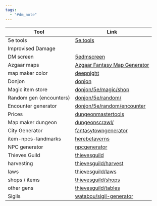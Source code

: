 ```yaml
---
tags:
  - "#dm_note"
---
```


| Tool                    | Link                                                                                                                                                                       |
| ----------------------- | -------------------------------------------------------------------------------------------------------------------------------------------------------------------------- |
| 5e tools                | [5e.tools](https://5e.tools/)                                                                                                                                              |
| Improvised Damage       |                                                                                                                                                                            |
| DM screen               | [5edmscreen](https://ceryliae.github.io/5edmscreen/#WildMagicSurge)                                                                                                        |
| Azgaar maps             | [Azgaar Fantasy Map Generator](https://azgaar.github.io/Fantasy-Map-Generator/)                                                                                            |
| map maker color         | [deepnight](https://deepnight.net/tools/rpg-map/)                                                                                                                          |
| Donjon                  | [donjon](https://donjon.bin.sh/)                                                                                                                                           |
| Magic item store        | [donjon/5e/magic/shop](https://donjon.bin.sh/5e/magic/shop.html)                                                                                                           |
| Random gen (encounters) | [donjon/5e/random/](https://donjon.bin.sh/5e/random/)                                                                                                                      |
| Encounter generator     | [donjon/5e/random/encounter](https://donjon.bin.sh/5e/random/#type=encounter;encounter-n_pc=4;encounter-level=1;encounter-difficulty=easy;encounter-environment=underdark) |
| Prices                  | [dungeonmastertools](https://dungeonmastertools.github.io/items.html)                                                                                                      |
| Map maker dungeon       | [dungeonscrawl/](https://app.dungeonscrawl.com/)                                                                                                                           |
| City Generator          | [fantasytowngenerator](https://www.fantasytowngenerator.com/)                                                                                                              |
| item-npcs-landmarks     | [herebetaverns](https://www.herebetaverns.com/)                                                                                                                            |
| NPC generator           | [npcgenerator](https://www.npcgenerator.com/)                                                                                                                              |
| Thieves Guild           | [thievesguild](https://www.thievesguild.cc/)                                                                                                                               |
| harvesting              | [thievesguild/harvest](https://www.thievesguild.cc/harvest/)                                                                                                               |
| laws                    | [thievesguild/laws](https://www.thievesguild.cc/laws/)                                                                                                                     |
| shops / items           | [thievesguild/shops](https://www.thievesguild.cc/shops/)                                                                                                                   |
| other gens              | [thievesguild/tables](https://www.thievesguild.cc/tables/)                                                                                                                 |
| Sigils                  | [watabou/sigil-generator](https://watabou.itch.io/sigil-generator)                                                                                                         |
